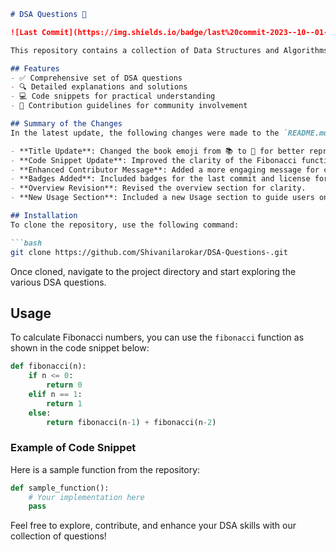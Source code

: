 ```markdown
# DSA Questions 📖

![Last Commit](https://img.shields.io/badge/last%20commit-2023--10--01-brightgreen) ![License](https://img.shields.io/badge/license-MIT-blue.svg)

This repository contains a collection of Data Structures and Algorithms (DSA) questions designed to help you improve your coding skills and prepare for technical interviews.

## Features
- ✅ Comprehensive set of DSA questions
- 🔍 Detailed explanations and solutions
- 💻 Code snippets for practical understanding
- 🤝 Contribution guidelines for community involvement

## Summary of the Changes
In the latest update, the following changes were made to the `README.md` file:

- **Title Update**: Changed the book emoji from 📚 to 📖 for better representation.
- **Code Snippet Update**: Improved the clarity of the Fibonacci function by refining the base case checks.
- **Enhanced Contributor Message**: Added a more engaging message for contributors.
- **Badges Added**: Included badges for the last commit and license for better visibility.
- **Overview Revision**: Revised the overview section for clarity.
- **New Usage Section**: Included a new Usage section to guide users on how to navigate and use the repository effectively.

## Installation
To clone the repository, use the following command:

```bash
git clone https://github.com/Shivanilarokar/DSA-Questions-.git
```

Once cloned, navigate to the project directory and start exploring the various DSA questions.

## Usage
To calculate Fibonacci numbers, you can use the `fibonacci` function as shown in the code snippet below:

```python
def fibonacci(n):
    if n <= 0:
        return 0
    elif n == 1:
        return 1
    else:
        return fibonacci(n-1) + fibonacci(n-2)
```

### Example of Code Snippet
Here is a sample function from the repository:

```python
def sample_function():
    # Your implementation here
    pass
```

Feel free to explore, contribute, and enhance your DSA skills with our collection of questions!
```